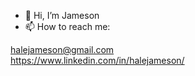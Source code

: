 - 👋 Hi, I’m Jameson
- 📫 How to reach me: 

halejameson@gmail.com<br>
https://www.linkedin.com/in/halejameson/

